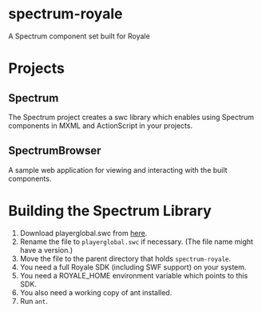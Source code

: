 # spectrum-royale
A Spectrum component set built for Royale

# Projects

## Spectrum
The Spectrum project creates a swc library which enables using Spectrum components in MXML and ActionScript in your projects.

## SpectrumBrowser
A sample web application for viewing and interacting with the built components.

# Building the Spectrum Library

1. Download playerglobal.swc from [here](https://www.adobe.com/support/flashplayer/debug_downloads.html).
1. Rename the file to `playerglobal.swc` if necessary. (The file name might have a version.)
1. Move the file to the parent directory that holds `spectrum-royale`.
1. You need a full Royale SDK (including SWF support) on your system.
1. You need a ROYALE_HOME environment variable which points to this SDK.
1. You also need a working copy of ant installed.
1. Run `ant`.